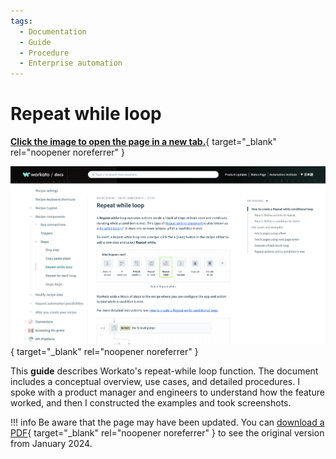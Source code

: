 ```yaml
---
tags:
  - Documentation
  - Guide
  - Procedure
  - Enterprise automation
---
```


# Repeat while loop

[**Click the image to open the page in a new tab.**](https://docs.workato.com/recipes/loops.html){ target="_blank" rel="noopener noreferrer" }

[![Repeat while loop documentation screenshot](images/thumb-doc-repeat-while-loop.png)](https://docs.workato.com/recipes/loops.html){ target="_blank" rel="noopener noreferrer" }

This **guide** describes Workato's repeat-while loop function. The document includes a conceptual overview, use cases, and detailed procedures. I spoke with a product manager and engineers to understand how the feature worked, and then I constructed the examples and took screenshots.

!!! info
    Be aware that the page may have been updated. You can [download a PDF](pdfs/doc-repeat-while-loop.pdf){ target="_blank" rel="noopener noreferrer" } to see the original version from January 2024.
